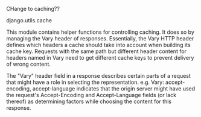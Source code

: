 CHange to caching??


django.utils.cache

This module contains helper functions for controlling caching. It does so by managing the Vary header of responses.
Essentially, the Vary HTTP header defines which headers a cache should take into account when building its cache key. Requests with the same path but different header content for headers named in Vary need to get different cache keys to prevent delivery of wrong content.

   The "Vary" header field in a response describes certain parts of a
   request that might have a role in selecting the
   representation. e.g. 
     Vary: accept-encoding, accept-language
   indicates that the origin server might have used the request's
   Accept-Encoding and Accept-Language fields (or lack thereof) as
   determining factors while choosing the content for this response.